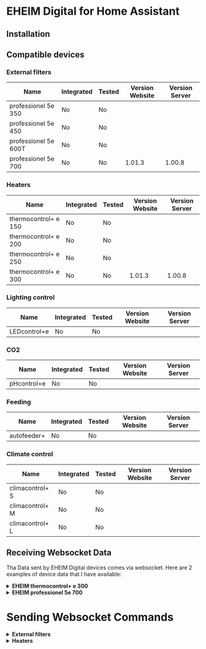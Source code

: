 # EHEIM Digital for Home Assistant

## Installation

## Compatible devices
### External filters
| Name | Integrated | Tested | Version Website | Version Server |
| --- | --- | --- | --- | --- |
| professionel 5e 350 | No | No | | |
| professionel 5e 450 | No | No | | |
| professionel 5e 600T | No | No | | |
| professionel 5e 700 | No | No | 1.01.3 | 1.00.8 |

### Heaters
| Name | Integrated | Tested | Version Website | Version Server |
| --- | --- | --- | --- | --- |
| thermocontrol+ e 150 | No | No | | |
| thermocontrol+ e 200 | No | No | | |
| thermocontrol+ e 250 | No | No | | |
| thermocontrol+ e 300 | No | No | 1.01.3 | 1.00.8 |

### Lighting control
| Name | Integrated | Tested | Version Website | Version Server |
| --- | --- | --- | --- | --- |
| LEDcontrol+e | No | No | | |

### CO2
| Name | Integrated | Tested | Version Website | Version Server |
| --- | --- | --- | --- | --- |
| pHcontrol+e | No | No | | |

### Feeding
| Name | Integrated | Tested | Version Website | Version Server |
| --- | --- | --- | --- | --- |
| autofeeder+ | No | No | | |

### Climate control 
| Name | Integrated | Tested | Version Website | Version Server |
| --- | --- | --- | --- | --- |
| climacontrol+ S | No | No | | |
| climacontrol+ M | No | No | | |
| climacontrol+ L | No | No | | |

## Receiving Websocket Data

Tha Data sent by EHEIM Digital devices comes via websocket. Here are 2 examples of device data that I have available:

<details>
<summary>
<b>EHEIM thermocontrol+ e 300</b>
</summary>

```json
{
  "active": 1,
  "alertState": 0,
  "dayStartT": 390,
  "from": "<MAC_ADDRESS>",
  "hystHigh": 5,
  "hystLow": 5,
  "isHeating": 0,
  "isTemp": 268,
  "mUnit": 0,
  "mode": 0,
  "nReduce": -2,
  "nightStartT": 1080,
  "offset": 0,
  "partnerName": "",
  "sollTemp": 260,
  "sync": "",
  "title": "HEATER_DATA",
  "to": "USER"
}
```

<b>Explanation of values</b>

| Key | Type | Mode | Meaning |
| --- | --- | --- | --- |
| `active` | `int` | all | 0 = turned off, 1 = turned on |
| `alertState` | `int` | all | 0 = no alert,  ? |
| `dayStartT` | `int` | all | unknown |
| `from` | `string` | all | MAC address of device |
| `hystHigh` | `int` | all | unknown |
| `hystLow` | `int` | all | unknown |
| `isHeating` | `int` | all | 0 = not heating, 1 = heating |
| `isTemp` | `int` | all | currently measured temperature, `value` / 10 = temperature |
| `mUnit` | `int` | all | unknown |
| `mode` | `int` | all | unknown |
| `nReduce` | `int` | `smart` | reduction of temperature at night |
| `nightStartT` | `int` | all | unknown |
| `offset` | `int` | all | unknown |
| `partnerName` | `string` | `smart` | Devicename when synced |
| `sollTemp` | `int` | all | target temperature, `value` / 10 = temperature |
| `sync` | `string` | `smart` | partner MAC address |
| `title` | `int` | all | = `HEATER_DATA` |
| `to` | `string` | all | = `USER` |

</details>

<details>
<summary>
<b>EHEIM professionel 5e 700</b>
</summary>
  
```json
{
  "actualTime": 2784,
  "dfs": 1375,
  "dfsFaktor": 2927,
  "end_time_night_mode": 480,
  "filterActive": 1,
  "freq": 4700,
  "freqSoll": 4700,
  "from": "<MAC_ADDRESS>",
  "isEheim": 0,
  "maxFreq": 7500,
  "maxFreqRglOff": 8000,
  "minFreq": 3500,
  "nm_dfs_soll_day": 9,
  "nm_dfs_soll_night": 0,
  "pm_dfs_soll_high": 7,
  "pm_dfs_soll_low": 4,
  "pm_time_high": 45,
  "pm_time_low": 40,
  "pumpMode": 1,
  "rotSpeed": 28,
  "runTime": 2784,
  "serviceHour": 4320,
  "sollStep": 8,
  "start_time_night_mode": 1200,
  "title": "FILTER_DATA",
  "to": "USER",
  "turnOffTime": 0,
  "turnTimeFeeding": 0,
  "version": 78
}
```
    
<b>Explanation of values</b>
    
| Key | Type | Mode | Meaning |
| --- | --- | --- | --- |
| `actualTime` | `int` | all | operating time in minutes |
| `dfs` | `int` | all | unknown |
| `dfsFaktor` | `int` | all | unknown |
| `end_time_night_mode` | `int` | `bio` | endtime of night, `value` / 60 = time |
| `filterActive` | `int` | all | 1 = running, 0 = stopped |
| `freq` | `int` | all | current speed, `freq` / `maxFreq` * 100 = value in % |
| `freqSoll` | `int` | all | target speed, `freqSoll` / `maxFreq` * 100 = value in % |
| `from` | `string` | all | MAC address of device |
| `isEheim` | `int` | all | unknown |
| `maxFreq` | `int` | `constant`, `bio`, `pulse` | maximum possible freq in these modes (unsure) |
| `maxFreqRglOff` | `int` | `manual` | maximum possible freq in this mode (100% power) (unsure) |
| `minFreq` | `int` | `constant`, `bio`, `pulse` | minimum possible freq in these modes (unsure) |
| `nm_dfs_soll_day` | `int` | `bio` | 0 - 10 power setting for day (0 = `minFreq`, 10 = ?) |
| `nm_dfs_soll_night` | `int` | `bio` | 0 - 10 power setting for night (0 = `minFreq`, 10 = ?) |
| `pm_dfs_soll_high` | `int` | `pulse` | 0 - 10 power setting for high phase (0 = `minFreq`, 10 = ?) |
| `pm_dfs_soll_low` | `int` | `pulse` | 0 - 10 power setting for low phase (0 = `minFreq`, 10 = ?) |
| `pm_time_high` | `int` | `pulse` | duration of high phase in s |
| `pm_time_low` | `int` | `pulse` | duration of low phase in s |
| `pumpMode` | `int` | all | manual = 16, pulse = 8, bio = 4, constant = 1, calibrating = 24577 or 8193 (other values have been seen as well) |
| `rotSpeed` | `int` | all | unknown |
| `serviceHour` | `int` | all | hours until next cleaning |
| `sollStep` | `int` | all | unknown |
| `start_time_night_mode` | `int` | `bio` | starttime of night, `value` / 60 = time |
| `title` | `string` | all | = `FILTER_DATA` |
| `to` | `string` | all | = `USER` |
| `turnOffTime` | `int` | all | time in s until automatic turn on after turning off via webinterface |
| `turnTimeFeeding` | `int` | all | unknown, maybe something for connection to autofeeder+ ? |
| `version` | `int` | all | unknown |

</details>




# Sending Websocket Commands

<details>
<summary>
<b>External filters</b>
</summary>
  
<b>Turn off</b>

`{"title":"SET_FILTER_PUMP","to":"<MAC_ADDRESS>","active":0,"from":"USER"}`

<b>Turn on</b>

`{"title":"SET_FILTER_PUMP","to":"<MAC_ADDRESS>","active":1,"from":"USER"}`

<b>Change mode to `constant` or change flow rate</b>

`{"title":"START_FILTER_NORMAL_MODE_WITH_COMP","to":"<MAC_ADDRESS>","flow_rate":<NEW_VALUE>,"from":"USER"}`

<sub>flow_rate means steps from 0 to 8</sub>

<b>Change mode to `bio` or change values</b>

`{"title":"START_NOCTURNAL_MODE","to":"<MAC_ADDRESS>","dfs_soll_day":<NEW_VALUE>,"dfs_soll_night":<NEW_VALUE>,"end_time_night_mode":<NEW_VALUE>,"start_time_night_mode":<NEW_VALUE>,"from":"USER"}`

<b>Change mode to `pulse` or change values</b>

`{"title":"START_FILTER_PULSE_MODE","to":"<MAC_ADDRESS>","time_high":<NEW_VALUE>,"time_low":<NEW_VALUE>,"dfs_soll_high":<NEW_VALUE>,"dfs_soll_low":<NEW_VALUE>,"from":"USER"}`

<b>Change mode to `manual` or change manual speed</b>

`{"title":"START_FILTER_NORMAL_MODE_WITHOUT_COMP","to":"<MAC_ADDRESS>","frequency":<NEW_VALUE>,"from":"USER"}`

</details>
  
<details>
<summary>
<b>Heaters</b>
</summary>

<b>Change any value</b>

There will always be sent the same message

`{"title":"SET_EHEATER_PARAM","to":"<MAC_ADDRESS>","mUnit":<NEW_VALUE>,"sollTemp":<NEW_VALUE>,"active":<NEW_VALUE>,"hystLow":<NEW_VALUE>,"hystHigh":<NEW_VALUE>,"offset":<NEW_VALUE>,"mode":<NEW_VALUE>,"sync":"<MAC_ADDRESS>","partnerName":"<NAME>","dayStartT":<NEW_VALUE>,"nightStartT":<NEW_VALUE>,"nReduce":<NEW_VALUE>,"from":"USER"}`

</details>

